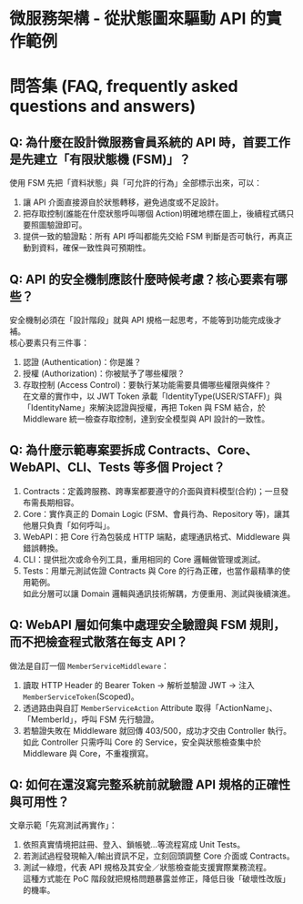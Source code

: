 # 微服務架構 - 從狀態圖來驅動 API 的實作範例

# 問答集 (FAQ, frequently asked questions and answers)

## Q: 為什麼在設計微服務會員系統的 API 時，首要工作是先建立「有限狀態機 (FSM)」？
使用 FSM 先把「資料狀態」與「可允許的行為」全部標示出來，可以：
1. 讓 API 介面直接源自於狀態轉移，避免過度或不足設計。  
2. 把存取控制(誰能在什麼狀態呼叫哪個 Action)明確地標在圖上，後續程式碼只要照圖驗證即可。  
3. 提供一致的驗證點：所有 API 呼叫都能先交給 FSM 判斷是否可執行，再真正動到資料，確保一致性與可預期性。

## Q: API 的安全機制應該什麼時候考慮？核心要素有哪些？
安全機制必須在「設計階段」就與 API 規格一起思考，不能等到功能完成後才補。  
核心要素只有三件事：  
1. 認證 (Authentication)：你是誰？  
2. 授權 (Authorization)：你被賦予了哪些權限？  
3. 存取控制 (Access Control)：要執行某功能需要具備哪些權限與條件？  
在文章的實作中，以 JWT Token 承載「IdentityType(USER/STAFF)」與「IdentityName」來解決認證與授權，再把 Token 與 FSM 結合，於 Middleware 統一檢查存取控制，達到安全模型與 API 設計的一致性。

## Q: 為什麼示範專案要拆成 Contracts、Core、WebAPI、CLI、Tests 等多個 Project？
1. Contracts：定義跨服務、跨專案都要遵守的介面與資料模型(合約)；一旦發布需長期相容。  
2. Core：實作真正的 Domain Logic (FSM、會員行為、Repository 等)，讓其他層只負責「如何呼叫」。  
3. WebAPI：把 Core 行為包裝成 HTTP 端點，處理通訊格式、Middleware 與錯誤轉換。  
4. CLI：提供批次或命令列工具，重用相同的 Core 邏輯做管理或測試。  
5. Tests：用單元測試佐證 Contracts 與 Core 的行為正確，也當作最精準的使用範例。  
如此分層可以讓 Domain 邏輯與通訊技術解耦，方便重用、測試與後續演進。

## Q: WebAPI 層如何集中處理安全驗證與 FSM 規則，而不把檢查程式散落在每支 API？
做法是自訂一個 `MemberServiceMiddleware`：  
1. 讀取 HTTP Header 的 Bearer Token → 解析並驗證 JWT → 注入 `MemberServiceToken`(Scoped)。  
2. 透過路由與自訂 `MemberServiceAction` Attribute 取得「ActionName」、「MemberId」，呼叫 FSM 先行驗證。  
3. 若驗證失敗在 Middleware 就回傳 403/500，成功才交由 Controller 執行。  
如此 Controller 只需呼叫 Core 的 Service，安全與狀態檢查集中於 Middleware 與 Core，不重複撰寫。

## Q: 如何在還沒寫完整系統前就驗證 API 規格的正確性與可用性？
文章示範「先寫測試再實作」：  
1. 依照真實情境把註冊、登入、鎖帳號…等流程寫成 Unit Tests。  
2. 若測試過程發現輸入/輸出資訊不足，立刻回頭調整 Core 介面或 Contracts。  
3. 測試一綠燈，代表 API 規格及其安全／狀態檢查能支援實際業務流程。  
這種方式能在 PoC 階段就把規格問題暴露並修正，降低日後「破壞性改版」的機率。